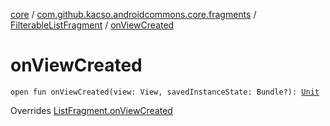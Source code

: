 [core](../../index.md) / [com.github.kacso.androidcommons.core.fragments](../index.md) / [FilterableListFragment](index.md) / [onViewCreated](./on-view-created.md)

# onViewCreated

`open fun onViewCreated(view: View, savedInstanceState: Bundle?): `[`Unit`](https://kotlinlang.org/api/latest/jvm/stdlib/kotlin/-unit/index.html)

Overrides [ListFragment.onViewCreated](../-list-fragment/on-view-created.md)

